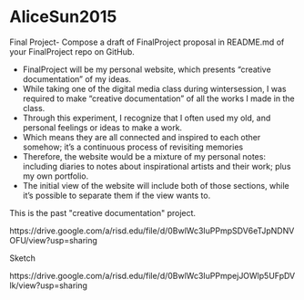 # AliceSun2015
Final Project- Compose a draft of FinalProject proposal in README.md of your FinalProject repo on GitHub. 

- FinalProject will be my personal website, which presents “creative documentation” of my ideas.
- While taking one of the digital media class during wintersession, I was required to make “creative documentation” of all the works I made in the class.
- Through this experiment, I recognize that I often used my old, and personal feelings or ideas to make a work.
- Which means they are all connected and inspired to each other somehow; it’s a continuous process of revisiting memories
- Therefore, the website would be a mixture of my personal notes: including diaries to notes about inspirational artists and their work; plus my own portfolio. 
- The initial view of the website will include both of those sections, while it’s possible to separate them if the view wants to. 

<p>This is the past "creative documentation" project.</p>
https://drive.google.com/a/risd.edu/file/d/0BwlWc3IuPPmpSDV6eTJpNDNVOFU/view?usp=sharing

<p>Sketch</p>
https://drive.google.com/a/risd.edu/file/d/0BwlWc3IuPPmpejJOWlp5UFpDVlk/view?usp=sharing


